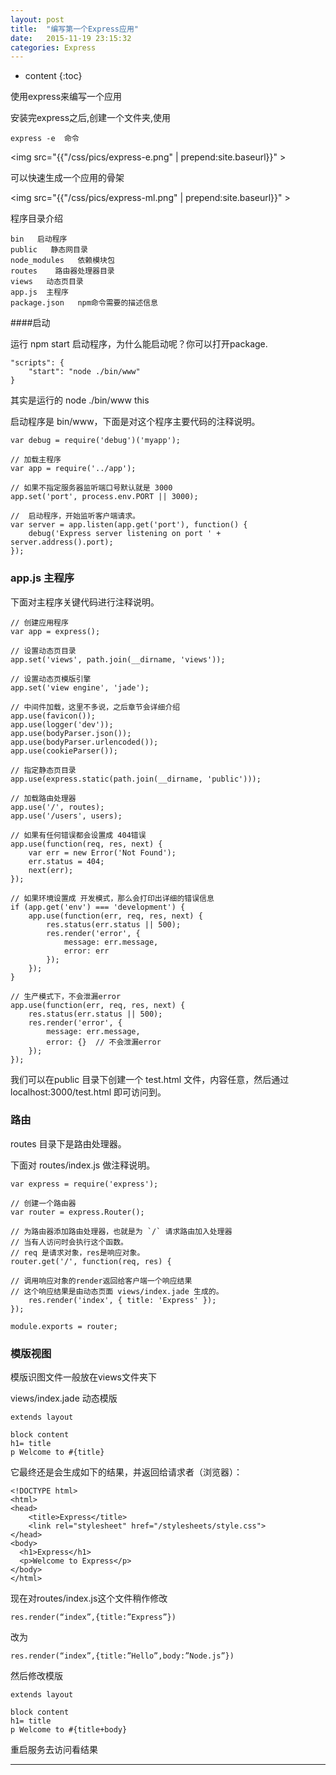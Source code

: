 ```yaml
---
layout: post
title:  "编写第一个Express应用"
date:   2015-11-19 23:15:32
categories: Express
---
```


* content
{:toc}
  
使用express来编写一个应用 
 
安装完express之后,创建一个文件夹,使用


	express -e	命令

<img src="{{"/css/pics/express-e.png" | prepend:site.baseurl}}" >  
	
可以快速生成一个应用的骨架	

<img src="{{"/css/pics/express-ml.png" | prepend:site.baseurl}}" >  

程序目录介绍


	bin   启动程序
	public   静态网目录
	node_modules   依赖模块包
	routes    路由器处理器目录
	views   动态页目录
	app.js  主程序
	package.json   npm命令需要的描述信息


####启动

运行 npm start 启动程序，为什么能启动呢？你可以打开package.

	"scripts": {
		"start": "node ./bin/www"
	}
	
其实是运行的 node ./bin/www this

启动程序是 bin/www，下面是对这个程序主要代码的注释说明。

	var debug = require('debug')('myapp');

	// 加载主程序
	var app = require('../app');

	// 如果不指定服务器监听端口号默认就是 3000
	app.set('port', process.env.PORT || 3000);

	//  启动程序，开始监听客户端请求。
	var server = app.listen(app.get('port'), function() {
		debug('Express server listening on port ' + server.address().port);
	});
    
	
### app.js 主程序

下面对主程序关键代码进行注释说明。

	// 创建应用程序
	var app = express();

	// 设置动态页目录
	app.set('views', path.join(__dirname, 'views'));

	// 设置动态页模版引擎
	app.set('view engine', 'jade');

	// 中间件加载，这里不多说，之后章节会详细介绍
	app.use(favicon());
	app.use(logger('dev'));
	app.use(bodyParser.json());
	app.use(bodyParser.urlencoded());
	app.use(cookieParser());

	// 指定静态页目录
	app.use(express.static(path.join(__dirname, 'public')));

	// 加载路由处理器
	app.use('/', routes);
	app.use('/users', users);

	// 如果有任何错误都会设置成 404错误
	app.use(function(req, res, next) {
		var err = new Error('Not Found');
		err.status = 404;
		next(err);
	});

	// 如果环境设置成 开发模式，那么会打印出详细的错误信息
	if (app.get('env') === 'development') {
		app.use(function(err, req, res, next) {
			res.status(err.status || 500);
			res.render('error', {
				message: err.message,
				error: err
			});
		});
	}

	// 生产模式下，不会泄漏error
	app.use(function(err, req, res, next) {
		res.status(err.status || 500);
		res.render('error', {
			message: err.message,
			error: {}  // 不会泄漏error
		});
	});


我们可以在public 目录下创建一个 test.html 文件，内容任意，然后通过 localhost:3000/test.html 即可访问到。


### 路由

routes 目录下是路由处理器。

下面对  routes/index.js  做注释说明。

	var express = require('express');

	// 创建一个路由器
	var router = express.Router();

	// 为路由器添加路由处理器，也就是为 `/` 请求路由加入处理器
	// 当有人访问时会执行这个函数。
	// req 是请求对象，res是响应对象。
	router.get('/', function(req, res) {

	// 调用响应对象的render返回给客户端一个响应结果
	// 这个响应结果是由动态页面 views/index.jade 生成的。
		res.render('index', { title: 'Express' });
	});

	module.exports = router;

	
### 模版视图

模版识图文件一般放在views文件夹下

views/index.jade 动态模版

	extends layout

	block content
	h1= title
	p Welcome to #{title}
		
				
它最终还是会生成如下的结果，并返回给请求者（浏览器）：	

	<!DOCTYPE html>
	<html>
	<head>
		<title>Express</title>
		<link rel="stylesheet" href="/stylesheets/style.css">
	</head>
	<body>
	  <h1>Express</h1>
	  <p>Welcome to Express</p>
	</body>
	</html>
	


现在对routes/index.js这个文件稍作修改
	
	
	res.render(“index”,{title:”Express”})
	
改为

	res.render(“index”,{title:”Hello”,body:”Node.js”})
	
然后修改模版

	extends layout

	block content
	h1= title
	p Welcome to #{title+body}
	
	
重启服务去访问看结果	



	
---

